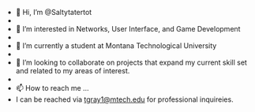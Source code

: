 - 👋 Hi, I’m @Saltytatertot
- 
- 👀 I’m interested in Networks, User Interface, and Game Development
- 
- 🌱 I’m currently a student at Montana Technological University
- 
- 💞️ I’m looking to collaborate on projects that expand my current skill set and related to my areas of interest. 
- 
- 📫 How to reach me ...
-   I can be reached via tgray1@mtech.edu for professional inquireies.

<!---
Saltytatertot/Saltytatertot is a ✨ special ✨ repository because its `README.md` (this file) appears on your GitHub profile.
You can click the Preview link to take a look at your changes.
--->
